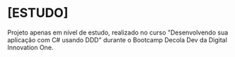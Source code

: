 # [ESTUDO] 
Projeto apenas em nível de estudo, realizado no curso "Desenvolvendo sua aplicação com C# usando DDD" durante o Bootcamp Decola Dev da Digital Innovation One.
